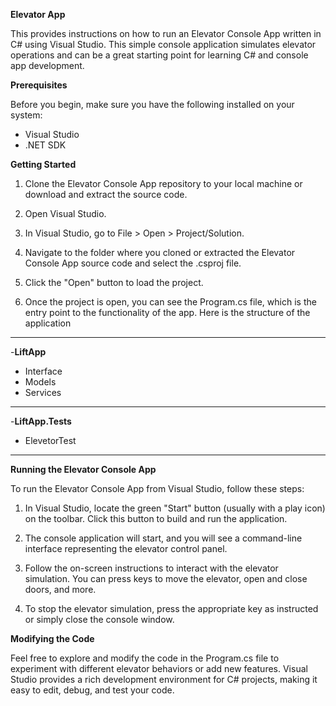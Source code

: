 **Elevator App**

This provides instructions on how to run an Elevator Console App written in C# using Visual Studio. This simple console application simulates elevator operations and can be a great starting point for learning C# and console app development.

**Prerequisites**


Before you begin, make sure you have the following installed on your system:

* Visual Studio
* .NET SDK


**Getting Started**


1. Clone the Elevator Console App repository to your local machine or download and extract the source code.

2. Open Visual Studio.

3. In Visual Studio, go to File > Open > Project/Solution.

4. Navigate to the folder where you cloned or extracted the Elevator Console App source code and select the .csproj file.

5. Click the "Open" button to load the project.

6. Once the project is open, you can see the Program.cs file, which is the entry point to the functionality of the app.
Here is the structure of the application


---------------------------------------------------------------------------------------------------------------------
-**LiftApp**
  * Interface
  * Models
  * Services

-----------------------------------------------------------------------------------------------------------------------
-**LiftApp.Tests**

  * ElevetorTest

-----------------------------------------------------------------------------------------------------------------------


**Running the Elevator Console App**


To run the Elevator Console App from Visual Studio, follow these steps:

1. In Visual Studio, locate the green "Start" button (usually with a play icon) on the toolbar. Click this button to build and run the application.

2. The console application will start, and you will see a command-line interface representing the elevator control panel.

3. Follow the on-screen instructions to interact with the elevator simulation. You can press keys to move the elevator, open and close doors, and more.

4. To stop the elevator simulation, press the appropriate key as instructed or simply close the console window.

**Modifying the Code**

Feel free to explore and modify the code in the Program.cs file to experiment with different elevator behaviors or add new features. Visual Studio provides a rich development environment for C# projects, making it easy to edit, debug, and test your code.
